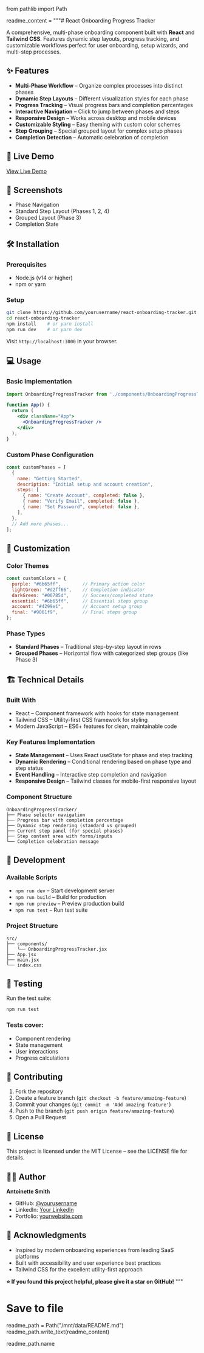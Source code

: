 from pathlib import Path

readme_content = """# React Onboarding Progress Tracker

A comprehensive, multi-phase onboarding component built with **React** and **Tailwind CSS**. Features dynamic step layouts, progress tracking, and customizable workflows perfect for user onboarding, setup wizards, and multi-step processes.

## ✨ Features

- **Multi-Phase Workflow** – Organize complex processes into distinct phases  
- **Dynamic Step Layouts** – Different visualization styles for each phase  
- **Progress Tracking** – Visual progress bars and completion percentages  
- **Interactive Navigation** – Click to jump between phases and steps  
- **Responsive Design** – Works across desktop and mobile devices  
- **Customizable Styling** – Easy theming with custom color schemes  
- **Step Grouping** – Special grouped layout for complex setup phases  
- **Completion Detection** – Automatic celebration of completion  

## 🚀 Live Demo

[View Live Demo](#) <!-- Replace with actual URL -->

## 📸 Screenshots

<!-- Insert images like: ![Alt text](url) -->
- Phase Navigation
- Standard Step Layout (Phases 1, 2, 4)
- Grouped Layout (Phase 3)
- Completion State

## 🛠️ Installation

### Prerequisites

- Node.js (v14 or higher)
- npm or yarn

### Setup

```bash
git clone https://github.com/yourusername/react-onboarding-tracker.git
cd react-onboarding-tracker
npm install    # or yarn install
npm run dev    # or yarn dev
```

Visit `http://localhost:3000` in your browser.

## 💻 Usage

### Basic Implementation

```jsx
import OnboardingProgressTracker from './components/OnboardingProgressTracker';

function App() {
  return (
    <div className="App">
      <OnboardingProgressTracker />
    </div>
  );
}
```

### Custom Phase Configuration

```jsx
const customPhases = [
  {
    name: "Getting Started",
    description: "Initial setup and account creation",
    steps: [
      { name: "Create Account", completed: false },
      { name: "Verify Email", completed: false },
      { name: "Set Password", completed: false },
    ],
  },
  // Add more phases...
];
```

## 🎨 Customization

### Color Themes

```js
const customColors = {
  purple: "#6b65ff",        // Primary action color
  lightGreen: "#d2ff66",    // Completion indicator
  darkGreen: "#00785d",     // Success/completed state
  essential: "#6b65ff",     // Essential steps group
  account: "#4299e1",       // Account setup group
  final: "#9061f9",         // Final steps group
};
```

### Phase Types

- **Standard Phases** – Traditional step-by-step layout in rows  
- **Grouped Phases** – Horizontal flow with categorized step groups (like Phase 3)

## 🏗️ Technical Details

### Built With

- React – Component framework with hooks for state management  
- Tailwind CSS – Utility-first CSS framework for styling  
- Modern JavaScript – ES6+ features for clean, maintainable code

### Key Features Implementation

- **State Management** – Uses React useState for phase and step tracking  
- **Dynamic Rendering** – Conditional rendering based on phase type and step status  
- **Event Handling** – Interactive step completion and navigation  
- **Responsive Design** – Tailwind classes for mobile-first responsive layout  

### Component Structure

```
OnboardingProgressTracker/
├── Phase selector navigation
├── Progress bar with completion percentage
├── Dynamic step rendering (standard vs grouped)
├── Current step panel (for special phases)
├── Step content area with forms/inputs
└── Completion celebration message
```

## 🔧 Development

### Available Scripts

- `npm run dev` – Start development server  
- `npm run build` – Build for production  
- `npm run preview` – Preview production build  
- `npm run test` – Run test suite  

### Project Structure

```
src/
├── components/
│   └── OnboardingProgressTracker.jsx
├── App.jsx
├── main.jsx
└── index.css
```

## 🧪 Testing

Run the test suite:

```bash
npm run test
```

### Tests cover:

- Component rendering  
- State management  
- User interactions  
- Progress calculations  

## 🤝 Contributing

1. Fork the repository  
2. Create a feature branch (`git checkout -b feature/amazing-feature`)  
3. Commit your changes (`git commit -m 'Add amazing feature'`)  
4. Push to the branch (`git push origin feature/amazing-feature`)  
5. Open a Pull Request  

## 📝 License

This project is licensed under the MIT License – see the LICENSE file for details.

## 👨‍💻 Author

**Antoinette Smith**  
- GitHub: [@yourusername](https://github.com/yourusername)  
- LinkedIn: [Your LinkedIn](https://linkedin.com/in/yourprofile)  
- Portfolio: [yourwebsite.com](https://yourwebsite.com)

## 🙏 Acknowledgments

- Inspired by modern onboarding experiences from leading SaaS platforms  
- Built with accessibility and user experience best practices  
- Tailwind CSS for the excellent utility-first approach  

**⭐ If you found this project helpful, please give it a star on GitHub!**
"""

# Save to file
readme_path = Path("/mnt/data/README.md")
readme_path.write_text(readme_content)

readme_path.name
